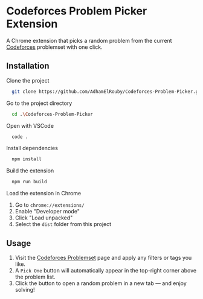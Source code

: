 # Codeforces Problem Picker Extension

A Chrome extension that picks a random problem from the current [Codeforces](https://codeforces.com) problemset with one click.

## Installation

Clone the project

```bash
  git clone https://github.com/AdhamElRouby/Codeforces-Problem-Picker.git
```

Go to the project directory

```bash
  cd .\Codeforces-Problem-Picker
```

Open with VSCode

```bash
  code .
```

Install dependencies

```bash
  npm install
```

Build the extension

```bash
  npm run build
```

Load the extension in Chrome

1. Go to `chrome://extensions/`
2. Enable "Developer mode"
3. Click "Load unpacked"
4. Select the `dist` folder from this project

## Usage

1. Visit the [Codeforces Problemset](https://codeforces.com/problemset) page and apply any filters or tags you like.
2. A `Pick One` button will automatically appear in the top-right corner above the problem list.
3. Click the button to open a random problem in a new tab — and enjoy solving!
